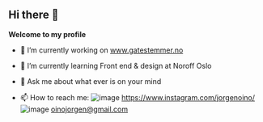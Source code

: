 ## Hi there 👋

 

**Welcome to my profile**

- 🔭 I’m currently working on  www.gatestemmer.no
- 🌱 I’m currently learning Front end & design at Noroff Oslo
 
- 💬 Ask me about what ever is on your mind
- 📫 How to reach me:
  ![image](https://github.com/joroinnoroff/joroinnoroff/assets/112621392/43493bff-677f-4930-ac45-e7709d9358b0)
  https://www.instagram.com/jorgenoino/
  ![image](https://github.com/joroinnoroff/joroinnoroff/assets/112621392/a9ade0e1-bcbb-46f5-9a6a-7011d82b6d42)
  oinojorgen@gmail.com
 
 
